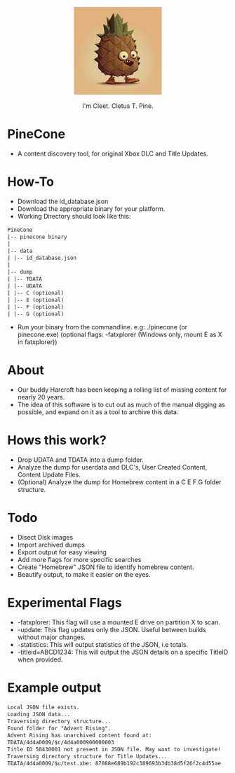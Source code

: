 <p align="center">
  <img src="https://raw.githubusercontent.com/MrMilenko/PineCone/main/images/cleet.png "width="200" />
</p>
<p align="center">I'm Cleet. Cletus T. Pine.</p>

# PineCone
* A content discovery tool, for original Xbox DLC and Title Updates.
# How-To
* Download the id_database.json
* Download the appropriate binary for your platform.
* Working Directory should look like this:
```
PineCone
|-- pinecone binary
|
|-- data
| |-- id_database.json
|
|-- dump
| |-- TDATA
| |-- UDATA
| |-- C (optional)
| |-- E (optional)
| |-- F (optional)
| |-- G (optional)
```
   
* Run your binary from the commandline. e.g: ./pinecone (or pinecone.exe) (optional flags: -fatxplorer (Windows only, mount E as X in fatxplorer))
# About
* Our buddy Harcroft has been keeping a rolling list of missing content for nearly 20 years.
* The idea of this software is to cut out as much of the manual digging as possible, and expand on it as a tool to archive this data.
# Hows this work?
* Drop UDATA and TDATA into a dump folder.
* Analyze the dump for userdata and DLC's, User Created Content, Content Update Files.
* (Optional) Analyze the dump for Homebrew content in a C E F G folder structure.
# Todo
* Disect Disk images
* Import archived dumps
* Export output for easy viewing
* Add more flags for more specific searches
* Create "Homebrew" JSON file to identify homebrew content.
* Beautify output, to make it easier on the eyes.
# Experimental Flags
* -fatxplorer: This flag will use a mounted E drive on partition X to scan.
* -update: This flag updates only the JSON. Useful between builds without major changes.
* -statistics: This will output statistics of the JSON, i.e totals.
* -titleid=ABCD1234: This will output the JSON details on a specific TitleID when provided.
# Example output
```
Local JSON file exists.
Loading JSON data...
Traversing directory structure...
Found folder for "Advent Rising".
Advent Rising has unarchived content found at: TDATA/4d4a0009/$c/4d4a000900000003
Title ID 50430001 not present in JSON file. May want to investigate!
Traversing directory structure for Title Updates...
TDATA/4d4a0009/$u/test.xbe: 87088e689b192c389693b3db38d5f26f2c4d55ae
```

